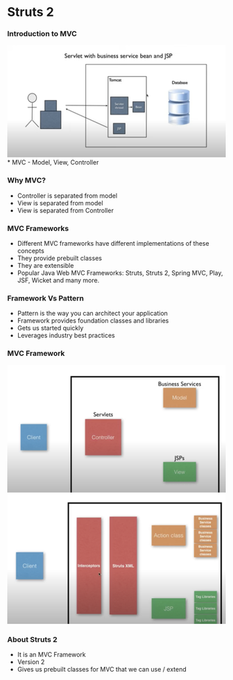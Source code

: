 # Struts 2

### Introduction to MVC
<img src="../images/1.png" width="auto" height="auto" alt="Introduction to MVC" />
* MVC - Model, View, Controller

### Why MVC?
* Controller is separated from model
* View is separated from model
* View is separated from Controller

### MVC Frameworks
* Different MVC frameworks have different implementations of these concepts
* They provide prebuilt classes
* They are extensible
* Popular Java Web MVC Frameworks: Struts, Struts 2, Spring MVC, Play, JSF, Wicket and many more.

### Framework Vs Pattern
* Pattern is the way you can architect your application
* Framework provides foundation classes and libraries
* Gets us started quickly
* Leverages industry best practices

### MVC Framework 
<img src="../images/2.png" width="auto" height="auto" alt="Introduction to MVC" />
<img src="../images/3.png" width="auto" height="auto" alt="Introduction to MVC" />

### About Struts 2
* It is an MVC Framework
* Version 2
* Gives us prebuilt classes for MVC that we can use / extend